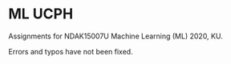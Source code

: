 # ML UCPH

Assignments for NDAK15007U Machine Learning (ML) 2020, KU.

Errors and typos have not been fixed.
